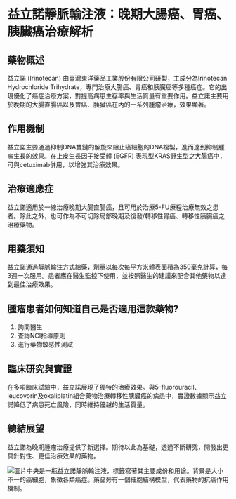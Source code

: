# 益立諾靜脈輸注液：晚期大腸癌、胃癌、胰臟癌治療解析

## 藥物概述
益立諾 (Irinotecan) 由臺灣東洋藥品工業股份有限公司研製，主成分為Irinotecan Hydrochloride Trihydrate，專門治療大腸癌、胃癌和胰臟癌等多種癌症。它的出現優化了癌症治療方案，對提高病患生存率與生活質量有重要作用。益立諾主要用於晚期的大腸直腸癌以及胃癌、胰臟癌在內的一系列腫瘤治療，效果顯著。

## 作用機制
益立諾主要通過抑制DNA雙鏈的解旋來阻止癌細胞的DNA複製，進而達到抑制腫瘤生長的效果。在上皮生長因子接受體 (EGFR) 表現型KRAS野生型之大腸癌中，可與cetuximab併用，以增強其治療效果。

## 治療適應症
益立諾適用於一線治療晚期大腸直腸癌，且可用於治療5-FU療程治療無效之患者。除此之外，也可作為不可切除局部晚期及復發/轉移性胃癌、轉移性胰臟癌之治療藥物。

## 用藥須知
益立諾通過靜脈輸注方式給藥，劑量以每次每平方米體表面積為350毫克計算，每3週一次服用。患者應在醫生監控下使用，並按照醫生的建議來配合其他藥物以達到最佳治療效果。

## 腫瘤患者如何知道自己是否適用這款藥物?
1. 詢問醫生
2. 查詢NCI指導原則
3. 進行藥物敏感性測試

## 臨床研究與實證
在多項臨床試驗中，益立諾展現了獨特的治療效果。與5-fluorouracil、leucovorin及oxaliplatin組合藥物治療轉移性胰臟癌的病患中，實證數據顯示益立諾降低了病患死亡風險，同時維持優越的生活質量。

## 總結展望
益立諾為晚期腫瘤治療提供了新選擇。期待以此為基礎，透過不斷研究，開發出更具針對性、更佳治療效果的藥物。

![圖片中央是一瓶益立諾靜脈輸注液，標籤寫著其主要成份和用途。背景是大小不一的癌細胞，象徵各類癌症。藥品旁有一個細胞結構模型，代表藥物的抗癌作用機制。](https://i.imgur.com/3CI9H1v.jpeg)